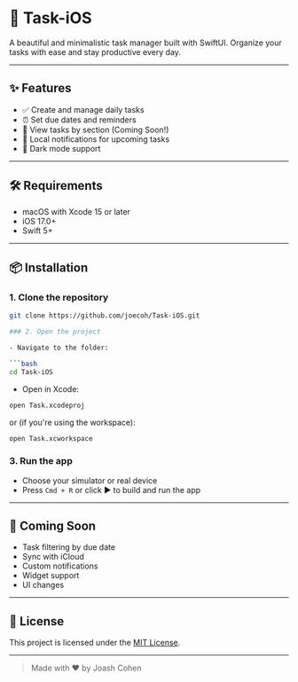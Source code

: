 # 📱 Task-iOS

A beautiful and minimalistic task manager built with SwiftUI. Organize your tasks with ease and stay productive every day.

---

## ✨ Features

- ✅ Create and manage daily tasks
- ⏰ Set due dates and reminders
- 📅 View tasks by section (Coming Soon!)
- 🔔 Local notifications for upcoming tasks
- 🌙 Dark mode support

---

## 🛠️ Requirements

- macOS with Xcode 15 or later
- iOS 17.0+
- Swift 5+

---

## 📦 Installation

### 1. Clone the repository

```bash
git clone https://github.com/joecoh/Task-iOS.git

### 2. Open the project

- Navigate to the folder:

```bash
cd Task-iOS
```

- Open in Xcode:

```bash
open Task.xcodeproj
```

or (if you're using the workspace):

```bash
open Task.xcworkspace
```

### 3. Run the app

- Choose your simulator or real device
- Press `Cmd + R` or click ▶️ to build and run the app

---

## 🧪 Coming Soon

- Task filtering by due date
- Sync with iCloud
- Custom notifications
- Widget support
- UI changes

---

## 📄 License

This project is licensed under the [MIT License](LICENSE).

---

> Made with ❤️ by Joash Cohen
